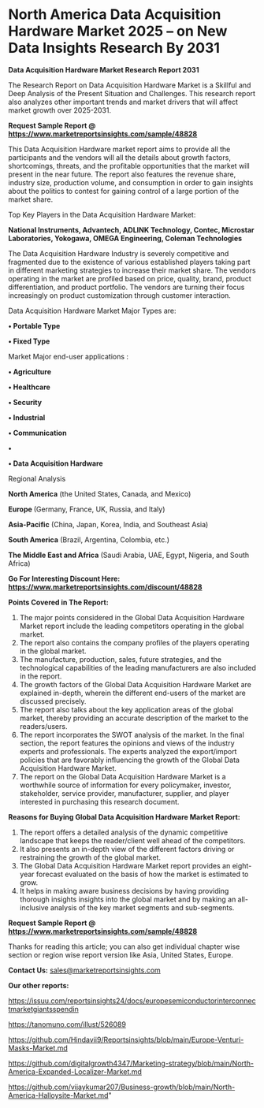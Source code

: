 # North America Data Acquisition Hardware Market 2025 – on New Data Insights Research By 2031

<strong>Data Acquisition Hardware Market Research Report 2031</strong>

The Research Report on Data Acquisition Hardware Market is a Skillful and Deep Analysis of the Present Situation and Challenges. This research report also analyzes other important trends and market drivers that will affect market growth over 2025-2031.

<strong>Request Sample Report @ <a href=https://www.marketreportsinsights.com/sample/48828>https://www.marketreportsinsights.com/sample/48828</a></strong>

This Data Acquisition Hardware market report aims to provide all the participants and the vendors will all the details about growth factors, shortcomings, threats, and the profitable opportunities that the market will present in the near future. The report also features the revenue share, industry size, production volume, and consumption in order to gain insights about the politics to contest for gaining control of a large portion of the market share.

Top Key Players in the Data Acquisition Hardware Market:

<strong>National Instruments, Advantech, ADLINK Technology, Contec, Microstar Laboratories, Yokogawa, OMEGA Engineering, Coleman Technologies</strong>

The Data Acquisition Hardware Industry is severely competitive and fragmented due to the existence of various established players taking part in different marketing strategies to increase their market share. The vendors operating in the market are profiled based on price, quality, brand, product differentiation, and product portfolio. The vendors are turning their focus increasingly on product customization through customer interaction.

Data Acquisition Hardware Market Major Types are:

<strong>•  Portable Type

•  Fixed Type</strong>

Market Major end-user applications :

<strong>•  Agriculture

•  Healthcare

•  Security

•  Industrial

•  Communication

•  

•  Data Acquisition Hardware</strong>

Regional Analysis

</u><strong><b>North America</b></strong> (the United States, Canada, and Mexico)

<strong><b>Europe </b></strong>(Germany, France, UK, Russia, and Italy)

<strong><b>Asia-Pacific</b></strong> (China, Japan, Korea, India, and Southeast Asia)

<strong><b>South America</b></strong> (Brazil, Argentina, Colombia, etc.)

<strong><b>The Middle East and Africa</b></strong> (Saudi Arabia, UAE, Egypt, Nigeria, and South Africa)

<strong>Go For Interesting Discount Here: <a href=https://www.marketreportsinsights.com/discount/48828>https://www.marketreportsinsights.com/discount/48828</a></strong>

<strong>Points Covered in The Report:</strong>
<ol>
  <li>The major points considered in the Global Data Acquisition Hardware Market report include the leading competitors operating in the global market.</li>
  <li>The report also contains the company profiles of the players operating in the global market.</li>
  <li>The manufacture, production, sales, future strategies, and the technological capabilities of the leading manufacturers are also included in the report.</li>
  <li>The growth factors of the Global Data Acquisition Hardware Market are explained in-depth, wherein the different end-users of the market are discussed precisely.</li>
  <li>The report also talks about the key application areas of the global market, thereby providing an accurate description of the market to the readers/users.</li>
  <li>The report incorporates the SWOT analysis of the market. In the final section, the report features the opinions and views of the industry experts and professionals. The experts analyzed the export/import policies that are favorably influencing the growth of the Global Data Acquisition Hardware Market.</li>
  <li>The report on the Global Data Acquisition Hardware Market is a worthwhile source of information for every policymaker, investor, stakeholder, service provider, manufacturer, supplier, and player interested in purchasing this research document.</li>
</ol>
<strong>Reasons for Buying Global Data Acquisition Hardware Market Report:</strong>

<ol>
  <li>The report offers a detailed analysis of the dynamic competitive landscape that keeps the reader/client well ahead of the competitors.</li>
  <li>It also presents an in-depth view of the different factors driving or restraining the growth of the global market.</li>
  <li>The Global Data Acquisition Hardware Market report provides an eight-year forecast evaluated on the basis of how the market is estimated to grow.</li>
  <li>It helps in making aware business decisions by having providing thorough insights insights into the global market and by making an all-inclusive analysis of the key market segments and sub-segments.</li>
</ol>
<strong>Request Sample Report @ <a href=https://www.marketreportsinsights.com/sample/48828>https://www.marketreportsinsights.com/sample/48828</a></strong>


Thanks for reading this article; you can also get individual chapter wise section or region wise report version like Asia, United States, Europe.

<strong>Contact Us:</strong>
sales@marketreportsinsights.com

<strong>Our other reports:</strong>

<a href=https://issuu.com/reportsinsights24/docs/europesemiconductorinterconnectmarketgiantsspendin>https://issuu.com/reportsinsights24/docs/europesemiconductorinterconnectmarketgiantsspendin</a>

<a href=https://tanomuno.com/illust/526089>https://tanomuno.com/illust/526089</a>

<a href=https://github.com/Hindavii9/Reportsinsights/blob/main/Europe-Venturi-Masks-Market.md>https://github.com/Hindavii9/Reportsinsights/blob/main/Europe-Venturi-Masks-Market.md</a>

<a href=https://github.com/digitalgrowth4347/Marketing-strategy/blob/main/North-America-Expanded-Localizer-Market.md>https://github.com/digitalgrowth4347/Marketing-strategy/blob/main/North-America-Expanded-Localizer-Market.md</a>

<a href=https://github.com/vijaykumar207/Business-growth/blob/main/North-America-Halloysite-Market.md>https://github.com/vijaykumar207/Business-growth/blob/main/North-America-Halloysite-Market.md</a>"

